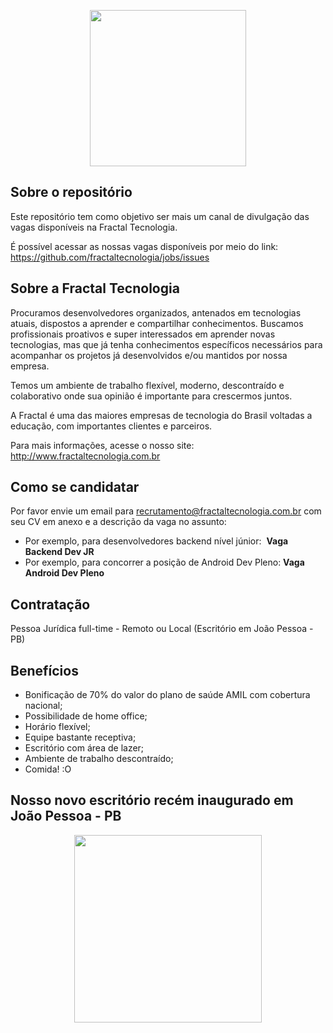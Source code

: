 <p align="center"><img src="http://fractaltecnologia.com.br/wp-content/uploads/2017/08/logo.png" height="250px"/></p>

## Sobre o repositório

Este repositório tem como objetivo ser mais um canal de divulgação das vagas disponíveis na Fractal Tecnologia. 

É possível acessar as nossas vagas disponíveis por meio do link:
https://github.com/fractaltecnologia/jobs/issues


## Sobre a Fractal Tecnologia
Procuramos desenvolvedores organizados, antenados em tecnologias atuais, dispostos a aprender e compartilhar conhecimentos. Buscamos profissionais proativos e super interessados em aprender novas tecnologias, mas que já tenha conhecimentos específicos necessários para acompanhar os projetos já desenvolvidos e/ou mantidos por nossa empresa.

Temos um ambiente de trabalho flexível, moderno, descontraído e colaborativo onde sua opinião é importante para crescermos juntos.

A Fractal é uma das maiores empresas de tecnologia do Brasil voltadas a educação, com importantes clientes e parceiros. 

Para mais informações, acesse o nosso site:
http://www.fractaltecnologia.com.br

## Como se candidatar

Por favor envie um email para recrutamento@fractaltecnologia.com.br com seu CV em anexo e a descrição da vaga no assunto:
- Por exemplo, para desenvolvedores backend nível júnior:  **Vaga Backend Dev JR**
- Por exemplo, para concorrer a posição de Android Dev Pleno:  **Vaga Android Dev Pleno**

## Contratação

Pessoa Jurídica full-time - Remoto ou Local (Escritório em João Pessoa - PB)

## Benefícios

- Bonificação de 70% do valor do plano de saúde AMIL com cobertura nacional;
- Possibilidade de home office;
- Horário flexível;
- Equipe bastante receptiva;
- Escritório com área de lazer;
- Ambiente de trabalho descontraído;
- Comida! :O

## Nosso novo escritório recém inaugurado em João Pessoa - PB

<p align="center"><img src="https://lh3.googleusercontent.com/d10RJZ9GTy2MnVAW0q0joXYQ1nb2NvKGyZo23EulcLG2TA9aDaHIcS3emAUv7Xg_C9pu6KKnLxK-6w-R-qKoQrxNZ87QmGDRhqy06GbaJc0ZNHbZak8QTF9glkWKZj3dBnQelrC5Ca0=w1311-h983-no" height="300px"/></p>

